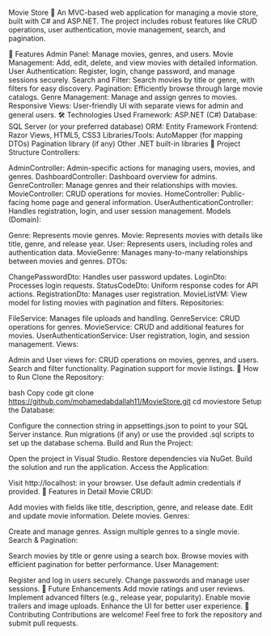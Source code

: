 
Movie Store 🎥
An MVC-based web application for managing a movie store, built with C# and ASP.NET. The project includes robust features like CRUD operations, user authentication, movie management, search, and pagination.

🚀 Features
Admin Panel: Manage movies, genres, and users.
Movie Management: Add, edit, delete, and view movies with detailed information.
User Authentication: Register, login, change password, and manage sessions securely.
Search and Filter: Search movies by title or genre, with filters for easy discovery.
Pagination: Efficiently browse through large movie catalogs.
Genre Management: Manage and assign genres to movies.
Responsive Views: User-friendly UI with separate views for admin and general users.
🛠️ Technologies Used
Framework: ASP.NET (C#)
Database: SQL Server (or your preferred database)
ORM: Entity Framework
Frontend: Razor Views, HTML5, CSS3
Libraries/Tools:
AutoMapper (for mapping DTOs)
Pagination library (if any)
Other .NET built-in libraries
📂 Project Structure
Controllers:

AdminController: Admin-specific actions for managing users, movies, and genres.
DashboardController: Dashboard overview for admins.
GenreController: Manage genres and their relationships with movies.
MovieController: CRUD operations for movies.
HomeController: Public-facing home page and general information.
UserAuthenticationController: Handles registration, login, and user session management.
Models (Domain):

Genre: Represents movie genres.
Movie: Represents movies with details like title, genre, and release year.
User: Represents users, including roles and authentication data.
MovieGenre: Manages many-to-many relationships between movies and genres.
DTOs:

ChangePasswordDto: Handles user password updates.
LoginDto: Processes login requests.
StatusCodeDto: Uniform response codes for API actions.
RegistrationDto: Manages user registration.
MovieListVM: View model for listing movies with pagination and filters.
Repositories:

FileService: Manages file uploads and handling.
GenreService: CRUD operations for genres.
MovieService: CRUD and additional features for movies.
UserAuthenticationService: User registration, login, and session management.
Views:

Admin and User views for:
CRUD operations on movies, genres, and users.
Search and filter functionality.
Pagination support for movie listings.
📖 How to Run
Clone the Repository:

bash
Copy code
git clone https://github.com/mohamedabdallah11/MovieStore.git
cd moviestore
Setup the Database:

Configure the connection string in appsettings.json to point to your SQL Server instance.
Run migrations (if any) or use the provided .sql scripts to set up the database schema.
Build and Run the Project:

Open the project in Visual Studio.
Restore dependencies via NuGet.
Build the solution and run the application.
Access the Application:

Visit http://localhost:<port> in your browser.
Use default admin credentials if provided.
🌟 Features in Detail
Movie CRUD:

Add movies with fields like title, description, genre, and release date.
Edit and update movie information.
Delete movies.
Genres:

Create and manage genres.
Assign multiple genres to a single movie.
Search & Pagination:

Search movies by title or genre using a search box.
Browse movies with efficient pagination for better performance.
User Management:

Register and log in users securely.
Change passwords and manage user sessions.
📌 Future Enhancements
Add movie ratings and user reviews.
Implement advanced filters (e.g., release year, popularity).
Enable movie trailers and image uploads.
Enhance the UI for better user experience.
🤝 Contributing
Contributions are welcome! Feel free to fork the repository and submit pull requests.
